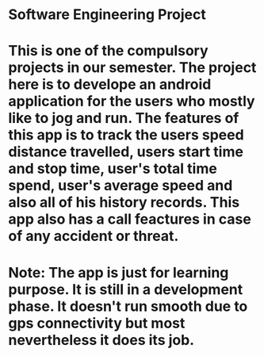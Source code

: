 # Software Engineering Project

# This is one of the compulsory projects in our semester. The project here is to develope an android application for the users who mostly like to jog and run. The features of this app is to track the users speed distance travelled, users start time and stop time, user's total time spend, user's average speed and also all of his history records. This app also has a call feactures in case of any accident or threat. 
# Note: The app is just for learning purpose. It is still in a development phase. It doesn't run smooth due to gps connectivity but most nevertheless it does its job. 